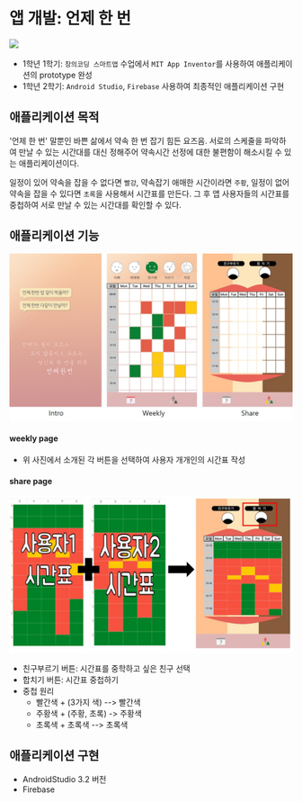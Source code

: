# 앱 개발: 언제 한 번

<img src="./assets/2018-app.gif" height='500'>


- 1학년 1학기: `창의코딩 스마트앱` 수업에서 `MIT App Inventor`를 사용하여 애플리케이션의 prototype 완성
- 1학년 2학기: `Android Studio`, `Firebase` 사용하여 최종적인 애플리케이션 구현




## 애플리케이션 목적
'언제 한 번' 말뿐인 바쁜 삶에서 약속 한 번 잡기 힘든 요즈음. 서로의 스케줄을 파악하여 만날 수 있는 시간대를 대신 정해주어 약속시간 선정에 대한 불편함이 해소시킬 수 있는 애플리케이션이다.

일정이 있어 약속을 잡을 수 없다면 `빨강`, 약속잡기 애매한 시간이라면 `주황`, 일정이 없어 약속을 잡을 수 있다면 `초록`을 사용해서 시간표를 만든다. 그 후 앱 사용자들의 시간표를 중첩하여 서로 만날 수 있는 시간대를 확인할 수 있다.



## 애플리케이션 기능

<img src="./assets/2018-앱개발-언제한번.jpg" width='600'>


#### weekly page

- 위 사진에서 소개된 각 버튼을 선택하여 사용자 개개인의 시간표 작성


#### share page
<img src="./assets/2018-앱개발-언제한번-share.jpg" width='600'>

- 친구부르기 버튼: 시간표를 중학하고 싶은 친구 선택
- 합치기 버튼: 시간표 중첩하기
- 중첩 원리
	- 빨간색 + (3가지 색) --> 빨간색
	- 주황색 + (주황, 초록) -> 주황색
	- 초록색 + 초록색 --> 초록색



## 애플리케이션 구현
- AndroidStudio 3.2 버전
- Firebase
